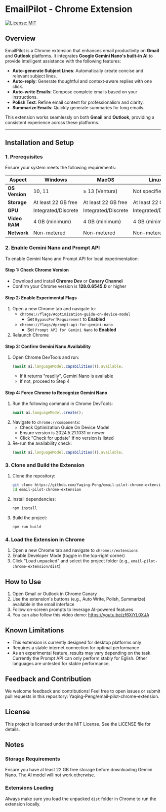 # EmailPilot - Chrome Extension

[![License: MIT](https://img.shields.io/badge/License-MIT-blue.svg)](LICENSE)

## Overview

EmailPilot is a Chrome extension that enhances email productivity on **Gmail** and **Outlook** platforms. It integrates **Google Gemini Nano's built-in AI** to provide intelligent assistance with the following features:

- **Auto-generate Subject Lines**: Automatically create concise and relevant subject lines.
- **Auto-reply**: Generate thoughtful and context-aware replies with one click.
- **Auto-write Emails**: Compose complete emails based on your instructions.
- **Polish Text**: Refine email content for professionalism and clarity.
- **Summarize Emails**: Quickly generate summaries for long emails.

This extension works seamlessly on both **Gmail** and **Outlook**, providing a consistent experience across these platforms.

---

## Installation and Setup

### 1. Prerequisites

Ensure your system meets the following requirements:

| **Aspect**         | **Windows**           | **MacOS**                | **Linux** |
|---------------------|-----------------------|--------------------------|-----------|
| **OS Version**      | 10, 11               | ≥ 13 (Ventura)           | Not specified |
| **Storage**         | At least 22 GB free  | At least 22 GB free      | At least 22 GB free |
| **GPU**             | Integrated/Discrete  | Integrated/Discrete      | Integrated/Discrete |
| **Video RAM**       | 4 GB (minimum)       | 4 GB (minimum)           | 4 GB (minimum) |
| **Network**         | Non-metered          | Non-metered              | Non-metered |

### 2. Enable Gemini Nano and Prompt API

To enable Gemini Nano and Prompt API for local experimentation:

#### Step 1: Check Chrome Version
- Download and install **Chrome Dev** or **Canary Channel**
- Confirm your Chrome version is **128.0.6545.0** or higher

#### Step 2: Enable Experimental Flags
1. Open a new Chrome tab and navigate to:
   - `chrome://flags/#optimization-guide-on-device-model`
     - Set `BypassPerfRequirement` to **Enabled**
   - `chrome://flags/#prompt-api-for-gemini-nano`
     - Set `Prompt API for Gemini Nano` to **Enabled**
2. Relaunch Chrome

#### Step 3: Confirm Gemini Nano Availability
1. Open Chrome DevTools and run:
   ```javascript
   (await ai.languageModel.capabilities()).available;
   ```
   - If it returns "readily", Gemini Nano is available
   - If not, proceed to Step 4

#### Step 4: Force Chrome to Recognize Gemini Nano
1. Run the following command in Chrome DevTools:
   ```javascript
   await ai.languageModel.create();
   ```
2. Navigate to `chrome://components`:
   - Check Optimization Guide On Device Model
   - Ensure version is 2024.5.21.1031 or newer
   - Click "Check for update" if no version is listed
3. Re-run the availability check:
   ```javascript
   (await ai.languageModel.capabilities()).available;
   ```

### 3. Clone and Build the Extension

1. Clone the repository:
   ```bash
   git clone https://github.com/Yaqing-Peng/email-pilot-chrome-extension.git
   cd email-pilot-chrome-extension
   ```

2. Install dependencies:
   ```bash
   npm install
   ```

3. Build the project:
   ```bash
   npm run build
   ```

### 4. Load the Extension in Chrome

1. Open a new Chrome tab and navigate to `chrome://extensions`
2. Enable Developer Mode (toggle in the top-right corner)
3. Click "Load unpacked" and select the project folder (e.g., `email-pilot-chrome-extension/dist`)

## How to Use

1. Open Gmail or Outlook in Chrome Canary
2. Use the extension's buttons (e.g., Auto Write, Polish, Summarize) available in the email interface
3. Follow on-screen prompts to leverage AI-powered features
4. You can also follow this video demo: https://youtu.be/zf6XiYL0XJA

## Known Limitations

- This extension is currently designed for desktop platforms only
- Requires a stable internet connection for optimal performance
- As an experimental feature, results may vary depending on the task. Currently the Prompt API can only perform stably for Eglish. Other languages are untested for stable performance.

## Feedback and Contribution

We welcome feedback and contributions! Feel free to open issues or submit pull requests in this repository: Yaqing-Peng/email-pilot-chrome-extension.

## License

This project is licensed under the MIT License. See the LICENSE file for details.

## Notes

### Storage Requirements
Ensure you have at least 22 GB free storage before downloading Gemini Nano. The AI model will not work otherwise.

### Extensions Loading
Always make sure you load the unpacked `dist` folder in Chrome to run the extension locally.
